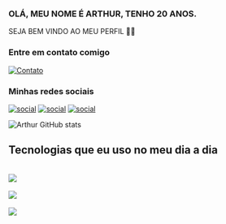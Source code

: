 ### OLÁ, MEU NOME É ARTHUR, TENHO 20 ANOS.
   SEJA BEM VINDO AO MEU PERFIL 🧛‍♂️ 
### Entre em contato comigo 
   [![Contato](https://img.shields.io/badge/Gmail-D14836?style=for-the-badge&logo=gmail&logoColor=white)](https://mail.google.com/mail/u/0/#inbox)

### Minhas redes sociais
   [![social](https://img.shields.io/badge/WhatsApp-25D366?style=for-the-badge&logo=whatsapp&logoColor=white)](https://web.whatsapp.com/)
   [![social](https://img.shields.io/badge/Instagram-E4405F?style=for-the-badge&logo=instagram&logoColor=white)](https://www.instagram.com/art.fagundes/)
   [![social](https://img.shields.io/badge/Twitter-1DA1F2?style=for-the-badge&logo=twitter&logoColor=white)](https://twitter.com/arthur_fag)

   ![Arthur GitHub stats](https://github-readme-stats.vercel.app/api?username=Arthur&show_icons=true&theme=dracula)

   ## Tecnologias que eu uso no meu dia a dia

<div style="display: inline_block"><br/>
<img algin="center" alt+="html5" src="https://img.shields.io/badge/JavaScript-F7DF1E?style=for-the-badge&logo=javascript&logoColor=black" />
<div style="display: inline_block"><br/>
<img algin="center" alt+="html" src="https://img.shields.io/badge/HTML-239120?style=for-the-badge&logo=html5&logoColor=white" />
<div style="display: inline_block"><br/>
<img algin="center" alt+="python" src="https://img.shields.io/badge/Python-3776AB?style=for-the-badge&logo=python&logoColor=white" />
